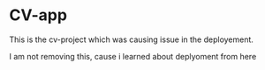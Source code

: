 # CV-app

<p>This is the cv-project which was causing issue in the deployement.</p>
<p>I am not removing this, cause i learned about deplyoment from here</p>
